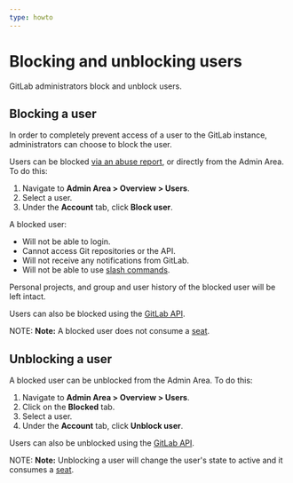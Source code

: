 ```yaml
---
type: howto
---
```


# Blocking and unblocking users

GitLab administrators block and unblock users.

## Blocking a user

In order to completely prevent access of a user to the GitLab instance, administrators can choose to
block the user.

Users can be blocked [via an abuse report](abuse_reports.md#blocking-users),
or directly from the Admin Area. To do this:

1. Navigate to  **Admin Area > Overview > Users**.
1. Select a user.
1. Under the **Account** tab, click **Block user**.

A blocked user:

- Will not be able to login.
- Cannot access Git repositories or the API.
- Will not receive any notifications from GitLab.
- Will not be able to use [slash commands](../../integration/slash_commands.md).

Personal projects, and group and user history of the blocked user will be left intact.

Users can also be blocked using the [GitLab API](../../api/users.html#block-user).

NOTE: **Note:**
A blocked user does not consume a [seat](../../subscriptions/index.md#managing-subscriptions).

## Unblocking a user

A blocked user can be unblocked from the Admin Area. To do this:

1. Navigate to  **Admin Area > Overview > Users**.
1. Click on the **Blocked** tab.
1. Select a user.
1. Under the **Account** tab, click **Unblock user**.

Users can also be unblocked using the [GitLab API](../../api/users.html#unblock-user).

NOTE: **Note:**
Unblocking a user will change the user's state to active and it consumes a
[seat](../../subscriptions/index.md#managing-subscriptions).
